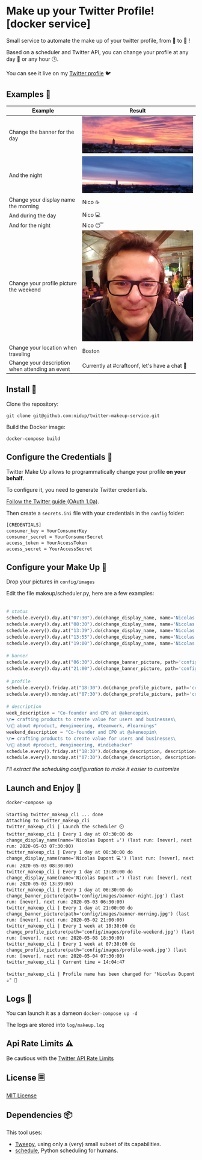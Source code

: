 # Make up your Twitter Profile! [docker service]

Small service to automate the make up of your twitter profile, from 🐴 to 🦄 !

Based on a scheduler and Twitter API, you can change your profile at any day 📅 or any hour 🕒.

You can see it live on my [Twitter profile](https://twitter.com/duponico) 🐦

## Examples 🦄

Example                                         | Result
----------------------------------------------- | ------------------------------
Change the banner for the day                   | ![alt text](./config/images/banner-morning.jpg "Morning banner")
And the night                                   | ![alt text](./config/images/banner-night.jpg "Night banner")
Change your display name the morning            | Nico ☕
And during the day                              | Nico 💻
And for the night                               | Nico 😴
Change your profile picture the weekend         | ![alt text](./config/images/profile-weekend.jpg "weekend profile")
Change your location when traveling             | Boston
Change your description when attending an event | Currently at #craftconf, let's have a chat 💬

## Install 🐋

Clone the repository:

```
git clone git@github.com:nidup/twitter-makeup-service.git
```

Build the Docker image:

```
docker-compose build
```

## Configure the Credentials 🔐

Twitter Make Up allows to programmatically change your profile **on your behalf**.

To configure it, you need to generate Twitter credentials.

[Follow the Twitter guide (OAuth 1.0a)](https://developer.twitter.com/en/docs/basics/authentication/overview).

Then create a `secrets.ini` file with your credentials in the `config` folder:

```
[CREDENTIALS]
consumer_key = YourConsumerKey
consumer_secret = YourConsumerSecret
access_token = YourAccessToken
access_secret = YourAccessSecret
```

## Configure your Make Up 🐴

Drop your pictures in `config/images`

Edit the file makeup/scheduler.py, here are a few examples:

```python

# status
schedule.every().day.at("07:30").do(change_display_name, name='Nicolas Dupont ☕')
schedule.every().day.at("08:30").do(change_display_name, name='Nicolas Dupont 💻')
schedule.every().day.at("13:39").do(change_display_name, name='Nicolas Dupont ☕')
schedule.every().day.at("13:55").do(change_display_name, name='Nicolas Dupont 💻')
schedule.every().day.at("19:00").do(change_display_name, name='Nicolas Dupont 📝')

# banner
schedule.every().day.at("06:30").do(change_banner_picture, path='config/images/banner-night.jpg')
schedule.every().day.at("21:00").do(change_banner_picture, path='config/images/banner-morning.jpg')

# profile
schedule.every().friday.at("18:30").do(change_profile_picture, path='config/images/profile-weekend.jpg')
schedule.every().monday.at("07:30").do(change_profile_picture, path='config/images/profile-week.jpg')

# description
week_description = "Co-founder and CPO at @akeneopim\
\n❤️ crafting products to create value for users and businesses\
\n💬 about #product, #engineering, #teamwork, #learnings"
weekend_description = "Co-founder and CPO at @akeneopim\
\n❤️ crafting products to create value for users and businesses\
\n💬 about #product, #engineering, #indiehacker"
schedule.every().friday.at("18:30").do(change_description, description=week_description)
schedule.every().monday.at("07:30").do(change_description, description=weekend_description)
```

*I'll extract the scheduling configuration to make it easier to customize*

## Launch and Enjoy 🦄

```
docker-compose up

Starting twitter_makeup_cli ... done
Attaching to twitter_makeup_cli
twitter_makeup_cli | Launch the scheduler ⏲️
twitter_makeup_cli | Every 1 day at 07:30:00 do change_display_name(name='Nicolas Dupont ☕') (last run: [never], next run: 2020-05-03 07:30:00)
twitter_makeup_cli | Every 1 day at 08:30:00 do change_display_name(name='Nicolas Dupont 💻') (last run: [never], next run: 2020-05-03 08:30:00)
twitter_makeup_cli | Every 1 day at 13:39:00 do change_display_name(name='Nicolas Dupont ☕') (last run: [never], next run: 2020-05-03 13:39:00)
twitter_makeup_cli | Every 1 day at 06:30:00 do change_banner_picture(path='config/images/banner-night.jpg') (last run: [never], next run: 2020-05-03 06:30:00)
twitter_makeup_cli | Every 1 day at 21:00:00 do change_banner_picture(path='config/images/banner-morning.jpg') (last run: [never], next run: 2020-05-02 21:00:00)
twitter_makeup_cli | Every 1 week at 18:30:00 do change_profile_picture(path='config/images/profile-weekend.jpg') (last run: [never], next run: 2020-05-08 18:30:00)
twitter_makeup_cli | Every 1 week at 07:30:00 do change_profile_picture(path='config/images/profile-week.jpg') (last run: [never], next run: 2020-05-04 07:30:00)
twitter_makeup_cli | Current time = 14:04:47

twitter_makeup_cli | Profile name has been changed for "Nicolas Dupont ☕" 🦄
```

## Logs 📃

You can launch it as a dameon `docker-compose up -d`

The logs are stored into `log/makeup.log`

## Api Rate Limits ⚠️

Be cautious with the [Twitter API Rate Limits](https://developer.twitter.com/en/docs/basics/rate-limiting)

## License 🗏

[MIT License](LICENSE)

## Dependencies 📦

This tool uses:
  - [Tweepy](https://www.tweepy.org/), using only a (very) small subset of its capabilities.
  - [schedule](https://schedule.readthedocs.io/en/stable/), Python scheduling for humans.
